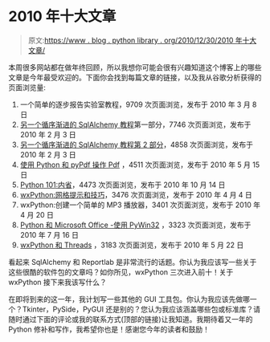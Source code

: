 # 2010 年十大文章

> 原文:[https://www . blog . python library . org/2010/12/30/2010 年十大文章/](https://www.blog.pythonlibrary.org/2010/12/30/top-ten-articles-of-2010/)

本周很多网站都在做年终回顾，所以我想你可能会很有兴趣知道这个博客上的哪些文章是今年最受欢迎的。下面你会找到每篇文章的链接，以及我从谷歌分析获得的页面浏览量:

1.  一个简单的逐步报告实验室教程，9709 次页面浏览，发布于 2010 年 3 月 8 日
2.  [另一个循序渐进的 SqlAlchemy 教程](https://www.blog.pythonlibrary.org/2010/02/03/another-step-by-step-sqlalchemy-tutorial-part-1-of-2/)第一部分，7746 次页面浏览，发布于 2010 年 2 月 3 日
3.  [另一个循序渐进的 SqlAlchemy 教程第 2 部分](https://www.blog.pythonlibrary.org/2010/02/03/another-step-by-step-sqlalchemy-tutorial-part-2-of-2/)，4858 次页面浏览，发布于 2010 年 2 月 3 日
4.  [使用 Python 和 pyPdf 操作 Pdf](https://www.blog.pythonlibrary.org/2010/05/15/manipulating-pdfs-with-python-and-pypdf/) ，4511 次页面浏览，发布于 2010 年 5 月 15 日
5.  [Python 101:内省](https://www.blog.pythonlibrary.org/2010/10/14/python-101-introspection/)，4473 次页面浏览，发布于 2010 年 10 月 14 日
6.  [wxPython:网格提示和技巧](https://www.blog.pythonlibrary.org/2010/04/04/wxpython-grid-tips-and-tricks/)，3476 次页面浏览，发布于 2010 年 4 月 4 日
7.  wxPython:创建一个简单的 MP3 播放器，3401 次页面浏览，发布于 2010 年 4 月 20 日
8.  [Python 和 Microsoft Office -使用 PyWin32](https://www.blog.pythonlibrary.org/2010/07/16/python-and-microsoft-office-using-pywin32/) ，3323 次页面浏览，发布于 2010 年 7 月 16 日
9.  [wxPython 和 Threads](https://www.blog.pythonlibrary.org/2010/05/22/wxpython-and-threads/) ，3183 次页面浏览，发布于 2010 年 5 月 22 日

看起来 SqlAlchemy 和 Reportlab 是非常流行的话题。你认为我应该写一些关于这些很酷的软件包的文章吗？如你所见，wxPython 三次进入前十！关于 wxPython 接下来我该写什么？

在即将到来的这一年，我计划写一些其他的 GUI 工具包。你认为我应该先做哪一个？Tkinter，PySide，PyGUI 还是别的？您认为我应该涵盖哪些包或标准库？请随时通过下面的评论或我的联系方式(顶部的链接)让我知道。我期待着又一年的 Python 修补和写作，我希望你也是！感谢您今年的读者和鼓励！